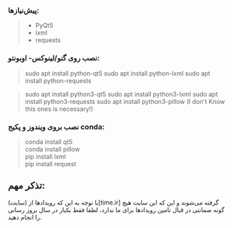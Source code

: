 ### پیش‌نیازها:
> * PyQt5
> * lxml
> * requests  
### نصب روی گنو/لینوکس- اوبونتو:

> sudo apt install python-qt5
> sudo apt install python-lxml
> sudo apt install python-requests


> sudo apt install python3-qt5
> sudo apt install python3-lxml
> sudo apt install python3-requests
> sudo apt install python3-pillow (I don't Know this ones is necessary!)  


### نصب بروی ویندوز و پکیج conda:  
> conda install qt5  
> conda install pillow  
> pip install lxml  
> pip install request  

## تذکر مهم:  
با توجه به این که رویدادها از (سایت)[time.ir] گرفته می‌شوند و این که 
این سایت هیچ گونه ضمانتی در قبال تامین رویدادها برای ما ندارد،
لطفا فقط یکبار در سال بروز رسانی را انجام دهید.